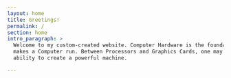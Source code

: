 ```yaml
---
layout: home
title: Greetings!
permalink: /
section: home
intro_paragraph: >
  Welcome to my custom-created website. Computer Hardware is the foundation that
  makes a Computer run. Between Processors and Graphics Cards, one may have the
  ability to create a powerful machine.

---
```

